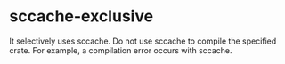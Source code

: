 # sccache-exclusive
It selectively uses sccache. Do not use sccache to compile the specified crate. For example, a compilation error occurs with sccache.
